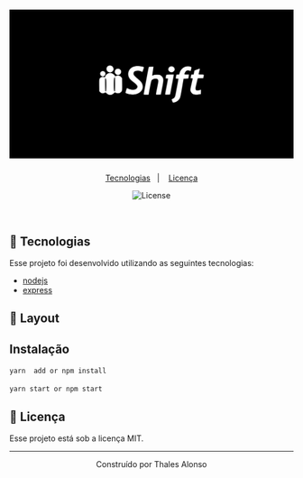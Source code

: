 <h1 align="center">
    <img alt="shift" title="shift" src=".github/og-shift.svg" />
</h1>

<p align="center">
  <a href="#rocket-tecnologias">Tecnologias</a>&nbsp;&nbsp;&nbsp;|&nbsp;&nbsp;&nbsp;
  <a href="#memo-licença">Licença</a>
</p>

<p align="center">
  <img  src="https://img.shields.io/static/v1?label=license&message=MIT&color=5965E0&labelColor=121214" alt="License">
</p>

<br>


## 🚀 Tecnologias

Esse projeto foi desenvolvido utilizando as seguintes tecnologias:

- [nodejs](https://nodejs.org/en/)
- [express](https://expressjs.com/pt-br/)

## 🔖 Layout

## Instalação 
```node
yarn  add or npm install

yarn start or npm start
```


## 📝 Licença

Esse projeto está sob a licença MIT. 

---

<p align="center">Construído por  Thales Alonso</p>
